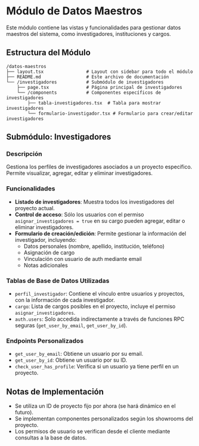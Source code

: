 # Módulo de Datos Maestros

Este módulo contiene las vistas y funcionalidades para gestionar datos maestros del sistema, como investigadores, instituciones y cargos.

## Estructura del Módulo

```
/datos-maestros
├── layout.tsx                # Layout con sidebar para todo el módulo
├── README.md                 # Este archivo de documentación
└── /investigadores           # Submódulo de investigadores
    ├── page.tsx              # Página principal de investigadores
    └── /components           # Componentes específicos de investigadores
        ├── tabla-investigadores.tsx  # Tabla para mostrar investigadores
        └── formulario-investigador.tsx # Formulario para crear/editar investigadores
```

## Submódulo: Investigadores

### Descripción
Gestiona los perfiles de investigadores asociados a un proyecto específico. Permite visualizar, agregar, editar y eliminar investigadores.

### Funcionalidades
- **Listado de investigadores**: Muestra todos los investigadores del proyecto actual.
- **Control de acceso**: Sólo los usuarios con el permiso `asignar_investigadores = true` en su cargo pueden agregar, editar o eliminar investigadores.
- **Formulario de creación/edición**: Permite gestionar la información del investigador, incluyendo:
  - Datos personales (nombre, apellido, institución, teléfono)
  - Asignación de cargo
  - Vinculación con usuario de auth mediante email
  - Notas adicionales

### Tablas de Base de Datos Utilizadas
- `perfil_investigador`: Contiene el vínculo entre usuarios y proyectos, con la información de cada investigador.
- `cargo`: Lista de cargos posibles en el proyecto, incluye el permiso `asignar_investigadores`.
- `auth.users`: Solo accedida indirectamente a través de funciones RPC seguras (`get_user_by_email`, `get_user_by_id`).

### Endpoints Personalizados
- `get_user_by_email`: Obtiene un usuario por su email.
- `get_user_by_id`: Obtiene un usuario por su ID.
- `check_user_has_profile`: Verifica si un usuario ya tiene perfil en un proyecto.

## Notas de Implementación
- Se utiliza un ID de proyecto fijo por ahora (se hará dinámico en el futuro).
- Se implementan componentes personalizados según los showrooms del proyecto.
- Los permisos de usuario se verifican desde el cliente mediante consultas a la base de datos.

